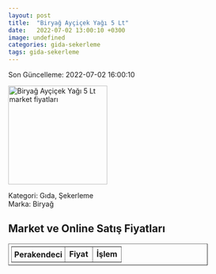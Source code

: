 ```yaml
---
layout: post
title:  "Biryağ Ayçiçek Yağı 5 Lt"
date:   2022-07-02 13:00:10 +0300
image: undefined
categories: gida-sekerleme
tags: gida-sekerleme
---
```


Son Güncelleme: 2022-07-02 16:00:10

<img src="undefined" width="200" alt="Biryağ Ayçiçek Yağı 5 Lt market fiyatları" />

Kategori: Gıda, Şekerleme
<br />
Marka: Biryağ

<h2>Market ve Online Satış Fiyatları</h2>

<table border="1" style="padding: 5px;width:80%;">
  <tr>
    <td style="padding: 5px;"><strong>Perakendeci</strong></td>
    <td><strong>Fiyat</strong></td>
    <td><strong>İşlem</strong></td>
  </tr>
  
</table>
